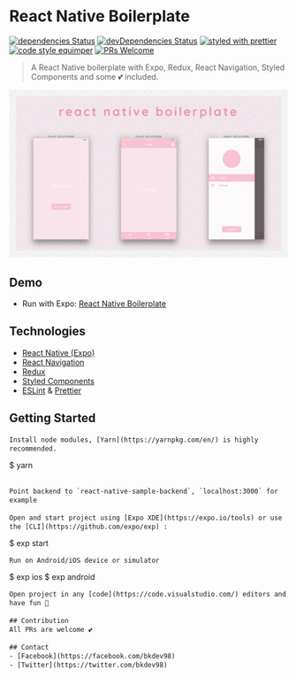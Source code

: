 # React Native Boilerplate

[![dependencies Status](https://david-dm.org/bkdev98/react-native-boilerplate/status.svg?style=flat-square)](https://david-dm.org/bkdev98/react-native-boilerplate/status.svg)
[![devDependencies Status](https://david-dm.org/bkdev98/react-native-boilerplate/dev-status.svg?style=flat-square)](https://david-dm.org/bkdev98/react-native-boilerplate?type=dev)
[![styled with prettier](https://img.shields.io/badge/styled_with-prettier-ff69b4.svg)](#badge)
[![code style equimper](https://img.shields.io/badge/code%20style-equimper-blue.svg?style=flat-square)](https://github.com/EQuimper/eslint-config-equimper)
[![PRs Welcome](https://img.shields.io/badge/PRs-welcome-brightgreen.svg?style=flat-square)](http://makeapullrequest.com)

> A React Native boilerplate with Expo, Redux, React Navigation, Styled Components and some 💕 included.

<img alt="React Native Boilerplate" src="assets/images/demo.png">

## Demo

- Run with Expo: [React Native Boilerplate](https://expo.io/@bkdev/react-native-boilerplate)

## Technologies
- [React Native (Expo)](https://docs.expo.io/versions/v18.0.0/index.html)
- [React Navigation](https://reactnavigation.org/)
- [Redux](redux.js.org)
- [Styled Components](https://www.styled-components.com/)
- [ESLint](https://github.com/eslint/eslint) & [Prettier](https://github.com/prettier/prettier)

## Getting Started
```
Install node modules, [Yarn](https://yarnpkg.com/en/) is highly recommended.
```
$ yarn
```

Point backend to `react-native-sample-backend`, `localhost:3000` for example

Open and start project using [Expo XDE](https://expo.io/tools) or use the [CLI](https://github.com/expo/exp) :

```
$ exp start
```
Run on Android/iOS device or simulator
```
$ exp ios
$ exp android
```
Open project in any [code](https://code.visualstudio.com/) editors and have fun 🍻

## Contribution
All PRs are welcome 💕

## Contact
- [Facebook](https://facebook.com/bkdev98)
- [Twitter](https://twitter.com/bkdev98)

